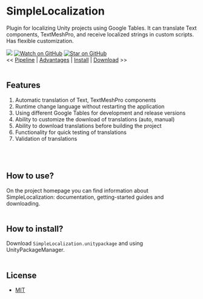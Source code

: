 # SimpleLocalization
Plugin for localizing Unity projects using Google Tables. It can translate Text components, TextMeshPro, and receive localized strings in custom scripts. Has flexible customization.

[![](https://img.shields.io/badge/license-MIT-green)](https://github.com/RodionLodza/simplelocalization/blob/master/LICENSE)
[![Watch on GitHub](https://img.shields.io/github/watchers/RodionLodza/simplelocalization.svg?style=social)](https://github.com/RodionLodza/simplelocalization/watchers)
[![Star on GitHub](https://img.shields.io/github/stars/RodionLodza/simplelocalization.svg?style=social)](https://github.com/RodionLodza/simplelocalization/stargazers)
<br />
<< [Pipeline](#what-is-the-work-pipeline-with-the-localizator) | [Advantages](#why-use-this-plugin) | [Install](#how-to-install) | [Download](https://github.com/RodionLodza/simplelocalization/raw/master/SimpleLocalization.unitypackage) >>
<br />
<br />

## Features
1. Automatic translation of Text, TextMeshPro components
2. Runtime change language without restarting the application
3. Using different Google Tables for development and release versions
4. Ability to customize the download of translations (auto, manual)
5. Ability to download translations before building the project
6. Functionality for quick testing of translations
7. Validation of translations
<br />
<br />

## How to use?
On the project homepage you can find information about SimpleLocalization:  documentation, getting-started guides and downloading.
<br />
<br />

## How to install?
Download `SimpleLocalization.unitypackage` and using UnityPackageManager.
<br />
<br />

## License
* [MIT](https://github.com/RodionLodza/simplelocalization/blob/master/LICENSE)

